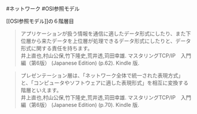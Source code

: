 #ネットワーク  #OSI参照モデル

[[OSI参照モデル]]の６階層目

> アプリケーションが扱う情報を通信に適したデータ形式にしたり、また下位層から来たデータを上位層が処理できるデータ形式にしたりと、データ形式に関する責任を持ちます。  
井上直也,村山公保,竹下隆史,荒井透,苅田幸雄. マスタリングTCP/IP　入門編（第6版） (Japanese Edition) (p.62). Kindle 版.  

>プレゼンテーション層は、「ネットワーク全体で統一された表現方式」と、「コンピュータやソフトウェアに適した表現形式」を相互に変換する階層といえます。  
井上直也,村山公保,竹下隆史,荒井透,苅田幸雄. マスタリングTCP/IP　入門編（第6版） (Japanese Edition) (p.70). Kindle 版.